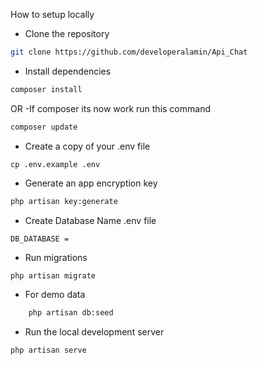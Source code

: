 



How to setup locally

-  Clone the repository
```bash
git clone https://github.com/developeralamin/Api_Chat
```

- Install dependencies
```bash
composer install
```
OR
-If composer its now work run this command
```bash
composer update
```

- Create a copy of your .env file
```
cp .env.example .env
```

- Generate an app encryption key
```bash
php artisan key:generate
```

- Create Database Name .env file
```
DB_DATABASE = 
```
- Run migrations
```bash
php artisan migrate
```

- For demo data
```bash
    php artisan db:seed
```


- Run the local development server
```bash
php artisan serve
```
